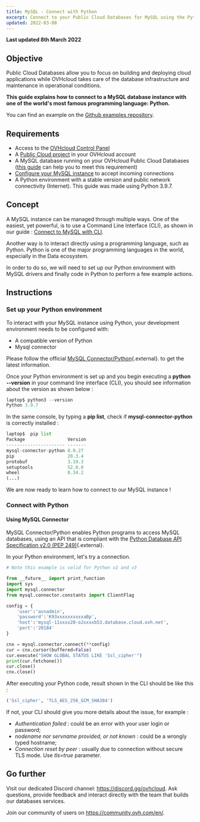 ```yaml
---
title: MySQL - Connect with Python
excerpt: Connect to your Public Cloud Databases for MySQL using the Python programming language
updated: 2022-03-08
---
```


**Last updated 8th March 2022**

## Objective

Public Cloud Databases allow you to focus on building and deploying cloud applications while OVHcloud takes care of the database infrastructure and maintenance in operational conditions.

**This guide explains how to connect to a MySQL database instance with one of the world's most famous programming language: Python.**

You can find an example on the [Github examples repository](https://github.com/ovh/public-cloud-databases-examples/tree/main/databases/mysql/python/hello-world).

## Requirements

- Access to the [OVHcloud Control Panel](https://ca.ovh.com/auth/?action=gotomanager&from=https://www.ovh.com/asia/&ovhSubsidiary=asia)
- A [Public Cloud project](https://www.ovhcloud.com/asia/public-cloud/) in your OVHcloud account
- A MySQL database running on your OVHcloud Public Cloud Databases ([this guide](/pages/platform/databases/databases_01_order_control_panel) can help you to meet this requirement)
- [Configure your MySQL instance](/pages/platform/databases/mysql_07_prepare_for_incoming_connections) to accept incoming connections
- A Python environment with a stable version and public network connectivity (Internet). This guide was made using Python 3.9.7.

## Concept

A MySQL instance can be managed through multiple ways.
One of the easiest, yet powerful, is to use a Command Line Interface (CLI), as shown in our guide : [Connect to MySQL with CLI](/pages/platform/databases/mysql_03_connect_cli).

Another way is to interact directly using a programming language, such as Python.
Python is one of the major programming languages in the world, especially in the Data ecosystem.

In order to do so, we will need to set up our Python environment with MySQL drivers and finally code in Python to perform a few example actions.

## Instructions

### Set up your Python environment

To interact with your MySQL instance using Python, your development environment needs to be configured with:

- A compatible version of Python
- Mysql connector

Please follow the official [MySQL Connector/Python](https://dev.mysql.com/doc/connector-python/en/){.external}. to get the latest information.

Once your Python environment is set up and you begin executing a **python --version** in your command line interface (CLI), you should see information about the version as shown below :

```python
laptop$ python3 --version
Python 3.9.7
```

In the same console, by typing a **pip list**, check if **mysql-connector-python** is correctly installed :

```python
laptop$  pip list           
Package                Version
---------------------- -------
mysql-connector-python 8.0.27
pip                    20.3.4
protobuf               3.19.3
setuptools             52.0.0
wheel                  0.34.2
(...)
```

We are now ready to learn how to connect to our MySQL instance !

### Connect with Python

#### Using MySQL Connector

MySQL Connector/Python enables Python programs to access MySQL databases, using an API that is compliant with the [Python Database API Specification v2.0 (PEP 249)](http://www.python.org/dev/peps/pep-0249/){.external}.

In your Python environment, let's try a connection.

```python
# Note this example is valid for Python v2 and v3

from __future__ import print_function
import sys
import mysql.connector
from mysql.connector.constants import ClientFlag

config = {
    'user':'avnadmin',
    'password':'K93xxxxxxxxxxaBp',
    'host':'mysql-11xxxx20-o2xxxxb53.database.cloud.ovh.net',
    'port':'20184'
}

cnx = mysql.connector.connect(**config)
cur = cnx.cursor(buffered=False)
cur.execute("SHOW GLOBAL STATUS LIKE 'Ssl_cipher'")
print(cur.fetchone())
cur.close()
cnx.close()
```

After executing your Python code, result shown in the CLI should be like this :

```python
('Ssl_cipher', 'TLS_AES_256_GCM_SHA384')
```

If not, your CLI should give you more details about the issue, for example :

- *Authentication failed* : could be an error with your user login or password;
- *nodename nor servname provided, or not known* : could be a wrongly typed hostname;
- *Connection reset by peer* : usually due to connection without secure TLS mode. Use *tls=true* parameter.

## Go further

Visit our dedicated Discord channel: <https://discord.gg/ovhcloud>. Ask questions, provide feedback and interact directly with the team that builds our databases services.

Join our community of users on <https://community.ovh.com/en/>.
